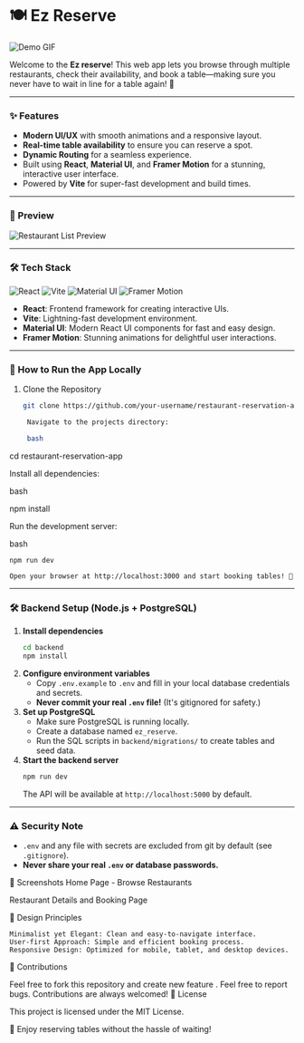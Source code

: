 # 🍽️ Ez Reserve


![Demo GIF](./my-restaurant-app/src/assets/giphy.gif)

Welcome to the **Ez reserve**! This web app lets you browse through multiple restaurants, check their availability, and book a table—making sure you never have to wait in line for a table again! 🚀

---

### ✨ Features

- **Modern UI/UX** with smooth animations and a responsive layout.
- **Real-time table availability** to ensure you can reserve a spot.
- **Dynamic Routing** for a seamless experience.
- Built using **React**, **Material UI**, and **Framer Motion** for a stunning, interactive user interface.
- Powered by **Vite** for super-fast development and build times.

---

### 🌟 Preview

![Restaurant List Preview](./assets/restaurant-preview.gif)



---

### 🛠️ Tech Stack

![React](https://img.shields.io/badge/React-17.0.2-blue)
![Vite](https://img.shields.io/badge/Vite-2.0-green)
![Material UI](https://img.shields.io/badge/Material%20UI-5.0-purple)
![Framer Motion](https://img.shields.io/badge/FramerMotion-5.0-red)

- **React**: Frontend framework for creating interactive UIs.
- **Vite**: Lightning-fast development environment.
- **Material UI**: Modern React UI components for fast and easy design.
- **Framer Motion**: Stunning animations for delightful user interactions.

---

### 🧭 How to Run the App Locally

1. Clone the Repository

   ```bash
   git clone https://github.com/your-username/restaurant-reservation-app.git

    Navigate to the projects directory:

    bash

cd restaurant-reservation-app

Install all dependencies:

bash

npm install

Run the development server:

bash

    npm run dev

    Open your browser at http://localhost:3000 and start booking tables! 🎉

---

### 🛠️ Backend Setup (Node.js + PostgreSQL)

1. **Install dependencies**
   ```bash
   cd backend
   npm install
   ```
2. **Configure environment variables**
   - Copy `.env.example` to `.env` and fill in your local database credentials and secrets.
   - **Never commit your real `.env` file!** (It's gitignored for safety.)
3. **Set up PostgreSQL**
   - Make sure PostgreSQL is running locally.
   - Create a database named `ez_reserve`.
   - Run the SQL scripts in `backend/migrations/` to create tables and seed data.
4. **Start the backend server**
   ```bash
   npm run dev
   ```
   The API will be available at `http://localhost:5000` by default.

---

### ⚠️ Security Note
- `.env` and any file with secrets are excluded from git by default (see `.gitignore`).
- **Never share your real `.env` or database passwords.**

📸 Screenshots
Home Page - Browse Restaurants

Restaurant Details and Booking Page

🎨 Design Principles

    Minimalist yet Elegant: Clean and easy-to-navigate interface.
    User-first Approach: Simple and efficient booking process.
    Responsive Design: Optimized for mobile, tablet, and desktop devices.

🤝 Contributions

Feel free to fork this repository and create new feature . Feel free to report bugs. Contributions are always welcomed!
📄 License

This project is licensed under the MIT License.

🚀 Enjoy reserving tables without the hassle of waiting!

